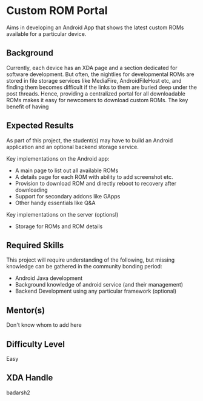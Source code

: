 # Custom ROM Portal

Aims in developing an Android App that shows the latest custom ROMs available for a particular device.

## Background

Currently, each device has an XDA page and a section dedicated for software development. But often, the nightlies for developmental ROMs are stored in file storage services like MediaFire, AndroidFileHost etc, and finding them becomes difficult if the links to them are buried deep under the post threads. Hence, providing a centralized portal for all downloadable ROMs makes it easy for newcomers to download custom ROMs. The key benefit of having

## Expected Results

As part of this project, the student(s) may have to build an Android application and an optional backend storage service.

Key implementations on the Android app:
- A main page to list out all available ROMs
- A details page for each ROM with ability to add screenshot etc.
- Provision to download ROM and directly reboot to recovery after downloading
- Support for secondary addons like GApps
- Other handy essentials like Q&A

Key implementations on the server (optionsl)
- Storage for ROMs and ROM details

## Required Skills

This project will require understanding of the following, but missing knowledge can be gathered in the
community bonding period:

- Android Java development
- Background knowledge of android service (and their management)
- Backend Development using any particular framework (optional)

## Mentor(s)
Don't know whom to add here

## Difficulty Level
Easy

## XDA Handle
badarsh2

